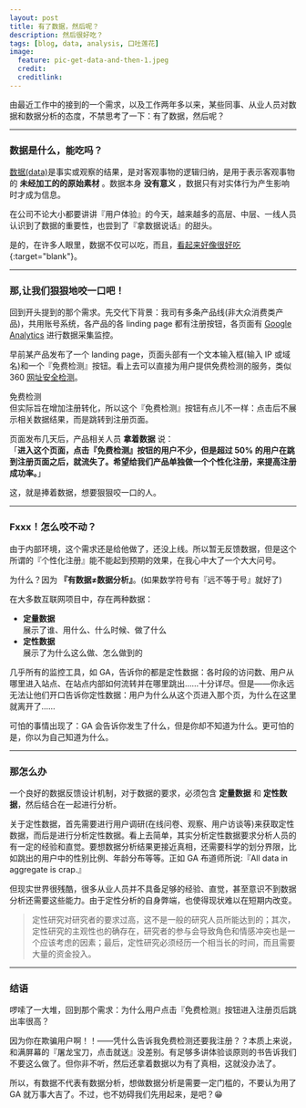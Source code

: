 ```yaml
---
layout: post
title: 有了数据，然后呢？
description: 然后很好吃？
tags: [blog, data, analysis, 口吐莲花]
image:
  feature: pic-get-data-and-then-1.jpeg
  credit:
  creditlink:
---
```


由最近工作中的接到的一个需求，以及工作两年多以来，某些同事、从业人员对数据和数据分析的态度，不禁思考了一下：有了数据，然后呢？

---

### 数据是什么，能吃吗？
[数据(data)](http://baike.baidu.com/link?url=CiMOxxmMmeh2G9jNzTrcMAps5z-JYiH8CeZQbEUUpl9ssu8KvJtUkqz3efPQqg0tfwhvEPACzTc_xi9t_NaPh3uFyCALqF942WIMN7KikOG)是事实或观察的结果，是对客观事物的逻辑归纳，是用于表示客观事物的 **未经加工的的原始素材** 。数据本身 **没有意义** ，数据只有对实体行为产生影响时才成为信息。

在公司不论大小都要讲讲『用户体验』的今天，越来越多的高层、中层、一线人员认识到了数据的重要性，也尝到了『拿数据说话』的甜头。

是的，在许多人眼里，数据不仅可以吃，而且，[看起来好像很好吃](http://movie.douban.com/subject/4848115/){:target="blank"}。

---

### 那,让我们狠狠地咬一口吧！
回到开头提到的那个需求。先交代下背景：我司有多条产品线(非大众消费类产品)，共用账号系统，各产品的各 linding page 都有注册按钮，各页面有 [Google Analytics](https://www.google.com/analytics/) 进行数据采集监控。

早前某产品发布了一个 landing page，页面头部有一个文本输入框(输入 IP 或域名)和一个『免费检测』按钮。看上去可以直接为用户提供免费检测的服务，类似 360 [网址安全检测](http://webscan.360.cn/)。
<div markdown="0"><a class="btn btn-info">免费检测</a></div>
但实际旨在增加注册转化，所以这个『免费检测』按钮有点儿不一样：点击后不展示相关数据结果，而是跳转到注册页面。

页面发布几天后，产品相关人员 **拿着数据** 说：
<br>「**进入这个页面，点击『免费检测』按钮的用户不少，但是超过 50% 的用户在跳到注册页面之后，就流失了。希望给我们产品单独做一个个性化注册，来提高注册成功率。**」

这，就是捧着数据，想要狠狠咬一口的人。

---

### Fxxx！怎么咬不动？
由于内部环境，这个需求还是给他做了，还没上线。所以暂无反馈数据，但是这个所谓的『个性化注册』能不能起到预期的效果，在我心中大了一个大大问号。

为什么？因为 **『有数据≠数据分析』**。(如果数学符号有『远不等于号』就好了)

在大多数互联网项目中，存在两种数据：

- **定量数据**
<br>展示了谁、用什么、什么时候、做了什么
- **定性数据**
<br>展示了为什么这么做、怎么做到的

几乎所有的监控工具，如 GA，告诉你的都是定性数据：各时段的访问数、用户从哪里进入站点、在站点内部如何流转并在哪里跳出……十分详尽。但是——你永远无法让他们开口告诉你定性数据：用户为什么从这个页进入那个页，为什么在这里就离开了……

可怕的事情出现了：GA 会告诉你发生了什么，但是你却不知道为什么。更可怕的是，你以为自己知道为什么。

---

### 那怎么办
一个良好的数据反馈设计机制，对于数据的要求，必须包含 **定量数据** 和 **定性数据**，然后结合在一起进行分析。

关于定性数据，首先需要进行用户调研(在线问卷、观察、用户访谈等)来获取定性数据，而后是进行分析定性数据。看上去简单，其实分析定性数据要求分析人员的有一定的经验和直觉。要想数据分析结果更接近真相，还需要科学的划分界限，比如跳出的用户中的性别比例、年龄分布等等。正如 GA 布道师所说:『All data in aggregate is crap.』

但现实世界很残酷，很多从业人员并不具备足够的经验、直觉，甚至意识不到数据分析还需要这些能力。由于定性分析的自身弊端，也使得现状难以在短期内改变。

>定性研究对研究者的要求过高，这不是一般的研究人员所能达到的；其次，定性研究的主观性也的确存在，研究者的参与会导致角色和情感冲突也是一个应该考虑的因素；最后，定性研究必须经历一个相当长的时间，而且需要大量的资金投入。

---

### 结语
啰嗦了一大堆，回到那个需求：为什么用户点击『免费检测』按钮进入注册页后跳出率很高？

因为你在欺骗用户啊！！——凭什么告诉我免费检测还要我注册？？本质上来说，和满屏幕的『屠龙宝刀，点击就送』没差别。有足够多讲体验谈原则的书告诉我们不要这么做了。但你非不听，然后还拿着数据以为有了真相，这就没办法了。

所以，有数据不代表有数据分析，想做数据分析是需要一定门槛的，不要认为用了 GA 就万事大吉了。不过，也不妨碍我们先用起来，是吧？😁
